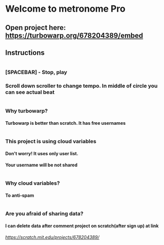 
# Welcome to metronome Pro

## Open project here: https://turbowarp.org/678204389/embed

## Instructions
# #
### [SPACEBAR]  -  Stop, play
### Scroll down scroller to change tempo. In middle of circle you can see actual beat
# #

### Why turbowarp?
#### Turbowarp is better than scratch. It has free usernames
# 
### This project is using cloud variables
#### Don't worry! It uses only user list.
#### Your username  will  be not shared
# 
### Why cloud variables?
#### To anti-spam
# 
### Are you afraid of sharing data?
#### I can delete data after comment project on scratch(after sign up) at link
###### https://scratch.mit.edu/projects/678204389/
